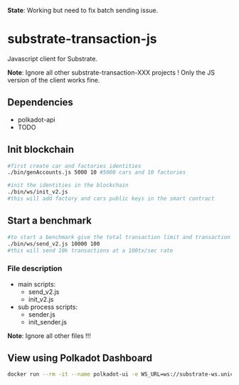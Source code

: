**State**: Working but need to fix batch sending issue.
# substrate-transaction-js

Javascript client for Substrate.

**Note**: Ignore all other substrate-transaction-XXX projects ! Only the JS version of the client works fine.

## Dependencies

- polkadot-api
- TODO

## Init blockchain

```bash
#first create car and factories identities
./bin/genAccounts.js 5000 10 #5000 cars and 10 factories

#init the identities in the blockchain
./bin/ws/init_v2.js
#this will add factory and cars public keys in the smart contract
```

## Start a benchmark

```bash
#to start a benchmark give the total transaction limit and transaction per second
./bin/ws/send_v2.js 10000 100
#this will send 10k transactions at a 100tx/sec rate
```

### File description

- main scripts:
  - send_v2.js
  - init_v2.js
- sub process scripts:
  - sender.js
  - init_sender.js


**Note**: Ignore all other files !!!

## View using Polkadot Dashboard


```bash
docker run --rm -it --name polkadot-ui -e WS_URL=ws://substrate-ws.unice.cust.tasfrance.com -p 80:80 jacogr/polkadot-js-apps:latest
```
